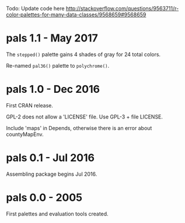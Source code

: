 
Todo: Update code here
http://stackoverflow.com/questions/9563711/r-color-palettes-for-many-data-classes/9568659#9568659

# pals 1.1 - May 2017

The `stepped()` palette gains 4 shades of gray for 24 total colors.

Re-named `pal36()` palette to `polychrome()`.

# pals 1.0 - Dec 2016

First CRAN release.

GPL-2 does not allow a 'LICENSE' file. Use GPL-3 + file LICENSE.

Include 'maps' in Depends, otherwise there is an error about countyMapEnv.

# pals 0.1 - Jul 2016

Assembling package begins Jul 2016.

# pals 0.0 - 2005

First palettes and evaluation tools created.


